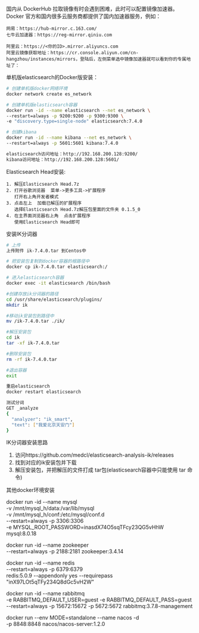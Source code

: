 国内从 DockerHub 拉取镜像有时会遇到困难，此时可以配置镜像加速器。Docker 官方和国内很多云服务商都提供了国内加速器服务，例如：

```
网易：https://hub-mirror.c.163.com/
七牛云加速器：https://reg-mirror.qiniu.com

阿里云：https://<你的ID>.mirror.aliyuncs.com
阿里云镜像获取地址：https://cr.console.aliyun.com/cn-hangzhou/instances/mirrors，登陆后，左侧菜单选中镜像加速器就可以看到你的专属地址了：
```






单机版elasticsearch的Docker版安装：

```bash
# 创建单机版docker网络环境
docker network create es_network

# 创建单机版elasticsearch容器
docker run -id --name elasticsearch --net es_network \
--restart=always -p 9200:9200 -p 9300:9300 \
-e "discovery.type=single-node" elasticsearch:7.4.0

# 创建kibana
docker run -id --name kibana --net es_network \
--restart=always -p 5601:5601 kibana:7.4.0

elasticsearch访问地址：http://192.168.200.128:9200/
kibana访问地址：http://192.168.200.128:5601/
```



Elasticsearch Head安装:

```
1. 解压Elasticsearch Head.7z
2. 打开谷歌浏览器  菜单->更多工具->扩展程序  
   打开右上角开发者模式
3. 点击左上  加载已解压的扩展程序   
   选择Elasticsearch Head.7z解压包里面的文件夹 0.1.5_0
4. 在主界面浏览器右上角  点击扩展程序 
   使用Elasticsearch Head即可
```



安装IK分词器

```bash
# 上传
上传附件 ik-7.4.0.tar 到Centos中

# 把安装包复制到docker容器的根路径中
docker cp ik-7.4.0.tar elasticsearch:/

# 进入elasticsearch容器
docker exec -it elasticsearch /bin/bash

#创建存放ik分词器的路径
cd /usr/share/elasticsearch/plugins/
mkdir ik

#移动ik安装包到路径中
mv /ik-7.4.0.tar ./ik/

#解压安装包
cd ik
tar -xf ik-7.4.0.tar

#删除安装包
rm -rf ik-7.4.0.tar

#退出容器
exit

重启elasticsearch
docker restart elasticsearch

测试分词
GET _analyze
{
  "analyzer": "ik_smart",
  "text": ["我爱北京天安门"]
}

```





IK分词器安装思路

1. 访问https://github.com/medcl/elasticsearch-analysis-ik/releases
2. 找到对应的ik安装包并下载
3. 解压安装包，并把解压的文件打成 tar包(elasticsearch容器中只能使用 tar 命令)


其他docker环境安装

docker run -id --name mysql \
-v /mnt/mysql_h/data:/var/lib/mysql \
-v /mnt/mysql_h/conf:/etc/mysql/conf.d \
--restart=always -p 3306:3306 \
-e MYSQL_ROOT_PASSWORD=inasdX74O5sqTFcy23QG5vHhW mysql:8.0.18


docker run -id --name zookeeper \
--restart=always -p 2188:2181 zookeeper:3.4.14


docker run -id --name redis \
--restart=always -p 6379:6379 \
redis:5.0.9 --appendonly yes --requirepass "inX97LOt5qTFy234Q8dGc5vH2W"


docker run -id --name rabbitmq \
-e RABBITMQ_DEFAULT_USER=guest -e RABBITMQ_DEFAULT_PASS=guest \
--restart=always -p 15672:15672 -p 5672:5672 rabbitmq:3.7.8-management

docker run --env MODE=standalone --name nacos -d \
-p 8848:8848 nacos/nacos-server:1.2.0
